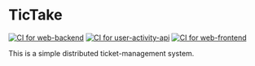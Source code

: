 # TicTake

[![CI for web-backend](https://github.com/disam8853/tictake/actions/workflows/web-backend.yaml/badge.svg?branch=main)](https://github.com/disam8853/tictake/actions/workflows/web-backend.yaml)
[![CI for user-activity-api](https://github.com/disam8853/tictake/actions/workflows/user-activity-service.yaml/badge.svg)](https://github.com/disam8853/tictake/actions/workflows/user-activity-service.yaml)
[![CI for web-frontend](https://github.com/disam8853/tictake/actions/workflows/web-frontend.yaml/badge.svg)](https://github.com/disam8853/tictake/actions/workflows/web-frontend.yaml)

This is a simple distributed ticket-management system.
